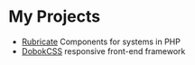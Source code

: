 # My Projects

- [Rubricate](https://github.com/rubricate) Components for systems in PHP
- [DobokCSS](https://dobokcss.github.io) responsive front-end framework

